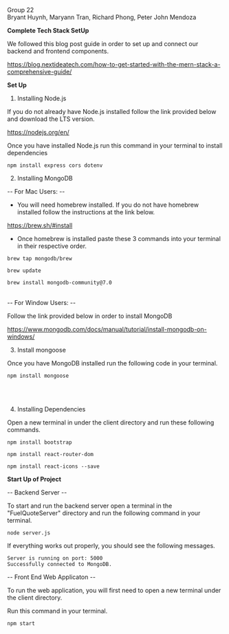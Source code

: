 Group 22\
Bryant Huynh, Maryann Tran, Richard Phong, Peter John Mendoza

**Complete Tech Stack SetUp**

We followed this blog post guide in order to set up and connect our backend and frontend components.

https://blog.nextideatech.com/how-to-get-started-with-the-mern-stack-a-comprehensive-guide/


**Set Up**

1. Installing Node.js

If you do not already have Node.js installed follow the link provided below and download the LTS version.

https://nodejs.org/en/

Once you have installed Node.js run this command in your terminal to install dependencies

```shell
npm install express cors dotenv
```

2. Installing MongoDB

-- For Mac Users: -- 

- You will need homebrew installed. If you do not have homebrew installed follow the instructions at the link below.

https://brew.sh/#install

- Once homebrew is installed paste these 3 commands into your terminal in their respective order.
```shell
brew tap mongodb/brew
```
```shell
brew update
```
```shell
brew install mongodb-community@7.0
```

<br>
-- For Window Users: -- 

Follow the link provided below in order to install MongoDB

https://www.mongodb.com/docs/manual/tutorial/install-mongodb-on-windows/


3. Install mongoose

Once you have MongoDB installed run the following code in your terminal.

```shell
npm install mongoose
```
<br>
<br>

4. Installing Dependencies

Open a new terminal in under the client directory and run these following commands.

```shell
npm install bootstrap 
```

```shell
npm install react-router-dom 
```

```shell
npm install react-icons --save
```

**Start Up of Project**

-- Backend Server -- 

To start and run the backend server open a terminal in the "FuelQuoteServer" directory and run the following command in your terminal.

```shell
node server.js
```

If everything works out properly, you should see the following messages.

```shell
Server is running on port: 5000
Successfully connected to MongoDB.
```

-- Front End Web Applicaton -- 

To run the web application, you will first need to open a new terminal under the client directory.

Run this command in your terminal.

```shell
npm start
```
